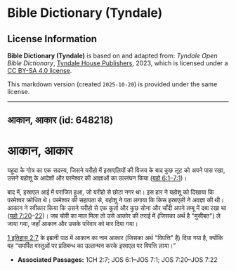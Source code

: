 # Bible Dictionary (Tyndale)

## License Information

**Bible Dictionary (Tyndale)** is based on and adapted from: _Tyndale Open Bible Dictionary_, [Tyndale House Publishers](https://tyndaleopenresources.com/), 2023, which is licensed under a [CC BY-SA 4.0 license](https://creativecommons.org/licenses/by-sa/4.0/legalcode.en).

This markdown version (created `2025-10-20`) is provided under the same license.



--------------------------------

## आकान, आकार (id: 648218)

आकान, आकार
==========

यहूदा के गोत्र का एक सदस्य, जिसने यरीहो में इस्राएलियों की विजय के बाद कुछ लूट को अपने पास रखा, उसने यहोशू के आदेशों और परमेश्वर की आज्ञाओं का उल्लंघन किया ([यहो 6:1–7:1](https://ref.ly/Josh6:1-Josh7:1))।

बाद में, इस्राएल आई में पराजित हुआ, जो यरीहो से छोटा नगर था। इस हार ने यहोशू को दिखाया कि परमेश्वर क्रोधित थे। परमेश्वर की सहायता से, यहोशू ने पता लगाया कि किस इस्राएली ने अवज्ञा की थी। आकान ने स्वीकार किया कि उसने यरीहो से एक कुर्ता और कुछ सोना और चाँदी अपने तम्बू में दबा रखा था ([यहो 7:20](https://ref.ly/Josh7:20-Josh7:22)–[22](https://ref.ly/Josh7:20-Josh7:22))। जब चोरी का माल मिला तो उसे आकोर की तराई में (जिसका अर्थ है "मुसीबत") ले जाया गया, जहाँ आकान और उसके परिवार को मार दिया गया।

[1 इतिहास 2:7](https://ref.ly/1Chr2:7) के इब्रानी पाठ में आकान का नाम आकार (जिसका अर्थ "विपत्ति" है) दिया गया है, क्योंकि वह “समर्पित वस्तुओं पर प्रतिबन्ध का उल्लन्घन करके इस्राएल पर विपत्ति लाया।”

* **Associated Passages:** 1CH 2:7; JOS 6:1–JOS 7:1; JOS 7:20–JOS 7:22

